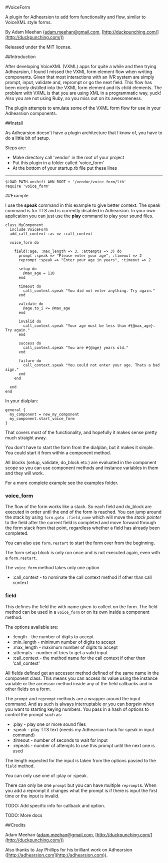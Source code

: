 #VoiceForm

A plugin for Adhearsion to add form functionality and flow, similar to VoiceXML style forms.

By Adam Meehan (adam.meehan@gmail.com, [http://duckpunching.com/](http://duckpunching.com/))

Released under the MIT license.

##Introduction

After developing VoiceXML (VXML) apps for quite a while and then trying Adhearsion, I found I missed 
the VXML form element flow when writing components. Given that most interactions with an IVR system
are simply prompt, input, validate and, reprompt or go the next field. This flow has been nicely 
distilled into the VXML form element and its child elements. The problem with VXML is that you are 
using XML in a programmatic way, yuck! Also you are not using Ruby, so you miss out on its awesomeness.

The plugin attempts to emulate some of the VXML form flow for use in your Adhearsion components.


##Install

As Adhearsion doesn't have a plugin architecture that I know of, you have to do a little bit of setup.

Steps are:
- Make directory call 'vendor' in the root of your project 
- Put this plugin in a folder called 'voice_form'
- At the bottom of your startup.rb file put these lines

----------------

    $LOAD_PATH.unshift AHN_ROOT + '/vendor/voice_form/lib'
    require 'voice_form'


##Example

I use the **speak** command in this example to give better context. The speak command is for TTS 
and is currently disabled in Adhearsion. In your own application you can just use the **play**
command to play your sound files.

    class MyComponent
      include VoiceForm
      add_call_context :as => :call_context

      voice_form do      
      
        field(:age, :max_length => 3, :attempts => 3) do
          prompt :speak => "Please enter your age", :timeout => 2
          reprompt :speak => "Enter your age in years", :timeout => 2
          
          setup do
            @max_age = 110
          end
          
          timeout do
            call_context.speak "You did not enter anything. Try again."
          end
                  
          validate do
            @age.to_i <= @max_age
          end
          
          invalid do
            call_context.speak "Your age must be less than #{@max_age}. Try again."
          end
          
          success do
            call_context.speak "You are #{@age} years old."
          end
          
          failure do
            call_context.speak "You could not enter your age. Thats a bad sign."
          end      
        end
       
      end
    end

In your dialplan:

    general {
      my_component = new_my_component
      my_component.start_voice_form
    }

That covers most of the functionality, and hopefully it makes sense pretty much straight 
away.

You don't have to start the form from the dialplan, but it makes it simple. You could start it from 
within a component method.

All blocks (setup, validate, do_block etc.) are evaluated in the component scope so you can use 
component methods and instance variables in them and they will work.

For a more complete example see the examples folder.

### voice_form

The flow of the form works like a stack. So each field and do_block are executed in order until the 
end of the form is reached. You can jump around the stack by using `form.goto :field_name` which
will move the *stack pointer* to the field after the current field is completed and move forward
through the form stack from that point, regardless whether a field has already been completed.

You can also use `form.restart` to start the form over from the beginning.

The form setup block is only run once and is not executed again, even with a `form.restart`.

The `voice_form` method takes only one option

- :call_context - to nominate the call context method if other than call context
                                  

### field

This defines the field the with name given to collect on the form. The field method can be used
in a `voice_form` or on its own inside a component method.

The options available are:

- :length       - the number of digits to accept
- :min_length   - minimum number of digits to accept
- :max_length   - maximum number of digits to accept
- :attempts     - number of tries to get a valid input
- :call_context - the method name for the call context if other than 'call_context'

All fields defined get an accessor method defined of the same name in the component class.
This means you can access its value using the instance variable or the accessor method inside any of
the field callbacks and in other fields on a form.

The `prompt` and `reprompt` methods are a wrapper around the input command. And as such is always 
interruptable or you can _bargein_ when you want to starting keying numbers. You pass in a 
hash of options to control the prompt such as:

- :play    - play one or more sound files
- :speak   - play TTS text (needs my Adhearsion hack for speak in input command)
- :timeout - number of seconds to wait for input
- :repeats - number of attempts to use this prompt until the next one is used

The length expected for the input is taken from the options passed to the `field` method.

You can only use one of :play or :speak.

There can only be one `prompt` but you can have multiple `reprompt`s. When you add a reprompt it changes
what the prompt is if there is input the first time or the input is invalid.


TODO: Add specific info for callback and option.


TODO: More docs


##Credits

Adam Meehan (adam.meehan@gmail.com, [http://duckpunching.com/](http://duckpunching.com/))

Also thanks to Jay Phillips for his brilliant work on Adhearsion ([http://adhearsion.com](http://adhearsion.com)).
